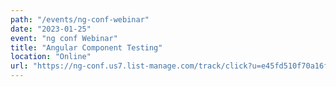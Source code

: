 ```yaml
---
path: "/events/ng-conf-webinar"
date: "2023-01-25"
event: "ng conf Webinar"
title: "Angular Component Testing"
location: "Online"
url: "https://ng-conf.us7.list-manage.com/track/click?u=e45fd510f70a16fd9f7797276&id=7afda1a265&e=3ad1dc0c3b"
---
```

